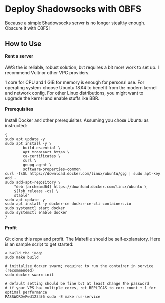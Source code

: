 # Deploy Shadowsocks with OBFS

Because a simple Shadowsocks server is no longer stealthy enough. Obscure it with OBFS!

## How to Use

#### Rent a server

AWS the is reliable, robust solution, but requires a bit more work to set up. I recommend Vultr or other VPC providers.

1 core for CPU and 1 GiB for memory is enough for personal use. For operating system, choose Ubuntu 18.04 to benefit from the modern kernel and network config. For other Linux distributions, you might want to upgrade the kernel and enable stuffs like BBR.

#### Prerequisites

Install Docker and other prerequisites. Assuming you chose Ubuntu as instructed:

```
{
sudo apt update -y
sudo apt install -y \
        build-essential \
        apt-transport-https \
        ca-certificates \
        curl \
        gnupg-agent \
        software-properties-common
curl -fsSL https://download.docker.com/linux/ubuntu/gpg | sudo apt-key add -
sudo add-apt-repository \
    "deb [arch=amd64] https://download.docker.com/linux/ubuntu \
    $(lsb_release -cs) \
    stable"
sudo apt update -y
sudo apt install -y docker-ce docker-ce-cli containerd.io
sudo systemctl start docker
sudo systemctl enable docker
}
```

#### Profit

Git clone this repo and profit. The Makefile should be self-explanatory. Here is an sample script to get started:

```
# build the image
sudo make build

# initialize docker swarm; required to run the container in service (recommended)
sudo docker swarm init

# default setting should be fine but at least change the password
# if your VPS has multiple cores, set REPLICAS to core count + 1 for optimal performance
PASSWORD=Pwd123456 sudo -E make run-service
```
